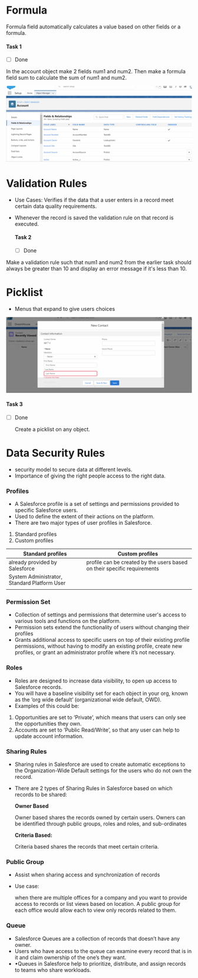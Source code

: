 
# Formula

Formula field automatically calculates a value based on other fields or a formula.

#### Task 1

- [ ] Done

In the account object make 2 fields num1 and num2. Then make a formula field sum to calculate the sum of num1 and num2.

![formula](files\formula.gif)

# Validation Rules

- Use Cases: Verifies if the data that a user enters in a record meet certain data quality requirements.

- Whenever the record is saved the validation rule on that record is executed.

  

  #### Task 2

  - [ ] Done

Make a validation rule such that num1 and num2 from the earlier task should always be greater than 10 and display an error message if it's less than 10.

# Picklist

- Menus that expand to give users choices

![picklist](files\picklist.gif)

#### Task 3

- [ ] Done

  Create a picklist on any object.

# Data Security Rules

- security model to secure data at different levels.
- Importance of giving the right people access to the right data.

### Profiles

- A Salesforce profile is a set of settings and permissions provided to specific Salesforce users.
- Used to define the extent of their actions on the platform. 
- There are two major types of user profiles in Salesforce.

1. Standard profiles
2. Custom profiles

| **Standard profiles**                         | **Custom profiles**                                          |
| --------------------------------------------- | ------------------------------------------------------------ |
| already provided by Salesforce                | profile can be created by the users  based on their specific requirements |
| System Administrator, Standard Platform  User |                                                              |
|                                               |                                                              |

### Permission Set

- Collection of settings and permissions that determine user's access to various tools and functions on the platform.
- Permission sets extend the functionality of users without changing their profiles
- Grants additional access to specific users on top of their existing profile permissions, without having to modify an existing profile, create new profiles, or grant an administrator profile where it’s not necessary.

### Roles

- Roles are designed to increase data visibility, to open up access to Salesforce records. 
- You will have a baseline visibility set for each object in your org, known as the ‘org wide default’ (organizational wide default, OWD).
-  Examples of this could be:

1. Opportunities are set to ‘Private’, which means that users can only see the opportunities they own.
2. Accounts are set to ‘Public Read/Write’, so that any user can help to update account information.

### Sharing Rules

- Sharing rules in Salesforce are used to create automatic exceptions to the Organization-Wide Default settings for the users who do not own the record.

- There are 2 types of Sharing Rules in Salesforce based on which records to be shared:

  

  **Owner Based**

  Owner based shares the records owned by certain users. Owners can be identified through public groups, roles and roles, and sub-ordinates

  

  **Criteria Based:**

  Criteria based shares the records that meet certain criteria.

### Public Group

- Assist when sharing access and synchronization of records

- Use case:

  when there are multiple offices for a company and you want to provide access to records or list views based on location. A public group for each office would allow each to view only records related to them. 

### Queue

- Salesforce Queues are a collection of records that doesn’t have any owner. 
- Users who have access to the queue can examine every record that is in it and claim ownership of the one’s they want.
- •Queues in Salesforce help to prioritize, distribute, and assign records to teams who share workloads.
